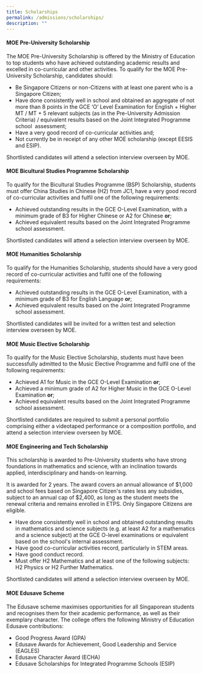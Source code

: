 ```yaml
---
title: Scholarships
permalink: /admissions/scholarships/
description: ""
---
```

#### **MOE Pre-University Scholarship**

The MOE Pre-University Scholarship is offered by the Ministry of Education to top students who have achieved outstanding academic results and excelled in co-curricular and other activities. To qualify for the MOE Pre-University Scholarship, candidates should:

*   Be Singapore Citizens or non-Citizens with at least one parent who is a Singapore Citizen;
*   Have done consistently well in school and obtained an aggregate of not more than 8 points in the GCE ‘O’ Level Examination for English + Higher MT / MT + 5 relevant subjects (as in the Pre-University Admission Criteria) / equivalent results based on the Joint Integrated Programme school  assessment;
*   Have a very good record of co-curricular activities and;
*   Not currently be in receipt of any other MOE scholarship (except EESIS and ESIP).

Shortlisted candidates will attend a selection interview overseen by MOE.

#### **MOE Bicultural Studies Programme Scholarship**

To qualify for the Bicultural Studies Programme (BSP) Scholarship, students must offer China Studies in Chinese (H2) from JC1, have a very good record of co-curricular activities and fulfil one of the following requirements:

*   Achieved outstanding results in the GCE O-Level Examination, with a minimum grade of B3 for Higher Chinese or A2 for Chinese **or**;
*   Achieved equivalent results based on the Joint Integrated Programme school assessment.

Shortlisted candidates will attend a selection interview overseen by MOE.

#### **MOE Humanities Scholarship**

To qualify for the Humanities Scholarship, students should have a very good record of co-curricular activities and fulfil one of the following requirements:

*   Achieved outstanding results in the GCE O-Level Examination, with a minimum grade of B3 for English Language **or**;
*   Achieved equivalent results based on the Joint Integrated Programme school assessment.

Shortlisted candidates will be invited for a written test and selection interview overseen by MOE.

####  **MOE Music Elective Scholarship**

To qualify for the Music Elective Scholarship, students must have been successfully admitted to the Music Elective Programme and fulfil one of the following requirements:

*   Achieved A1 for Music in the GCE O-Level Examination **or**;
*   Achieved a minimum grade of A2 for Higher Music in the GCE O-Level Examination **or**;
*   Achieved equivalent results based on the Joint Integrated Programme school assessment.

Shortlisted candidates are required to submit a personal portfolio comprising either a videotaped performance or a composition portfolio, and attend a selection interview overseen by MOE.


#### **MOE Engineering and Tech Scholarship**

This scholarship is awarded to Pre-University students who have strong foundations in mathematics and science, with an inclination towards applied, interdisciplinary and hands-on learning.

It is awarded for 2 years. The award covers an annual allowance of $1,000 and school fees based on Singapore Citizen's rates less any subsidies, subject to an annual cap of $2,400, as long as the student meets the renewal criteria and remains enrolled in ETPS. Only Singapore Citizens are eligible.

* Have done consistently well in school and obtained outstanding results in mathematics and science subjects (e.g. at least A2 for a mathematics and a science subject) at the GCE O-level examinations or equivalent based on the school's internal assessment. 
* Have good co-curricular activities record, particularly in STEM areas.
* Have good conduct record.
* Must offer H2 Mathematics and at least one of the following subjects: H2 Physics or H2 Further Mathematics.

Shortlisted candidates will attend a selection interview overseen by MOE.

#### **MOE Edusave Scheme**

The Edusave scheme maximises opportunities for all Singaporean students and recognises them for their academic performance, as well as their exemplary character. The college offers the following Ministry of Education Edusave contributions:

*   Good Progress Award (GPA)
*   Edusave Awards for Achievement, Good Leadership and Service (EAGLES)
*   Edusave Character Award (ECHA)
*   Edusave Scholarships for Integrated Programme Schools (ESIP)